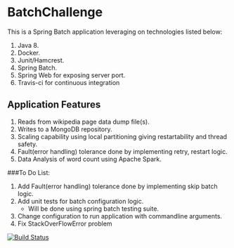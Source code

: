 # BatchChallenge

This is a Spring Batch application leveraging on technologies listed below:
1. Java 8.
2. Docker.
3. Junit/Hamcrest.
4. Spring Batch. 
5. Spring Web for exposing server port.
6. Travis-ci for continuous integration

## Application Features
1. Reads from wikipedia page data dump file(s).
2. Writes to a MongoDB repository.
3. Scaling capability using local partitioning giving restartability and thread safety.
4. Fault(error handling) tolerance done by implementing retry, restart logic.
5. Data Analysis of word count using Apache Spark.

###To Do List:
1. Add Fault(error handling) tolerance done by implementing skip batch logic.
2. Add unit tests for batch configuration logic.
    - Will be done using spring batch testing suite.
3. Change configuration to run application with commandline arguments.
4. Fix StackOverFlowError problem

[![Build Status](https://travis-ci.org/SammyMarie/BatchChallenge.svg?branch=develop)](https://travis-ci.org/SammyMarie/BatchChallenge)